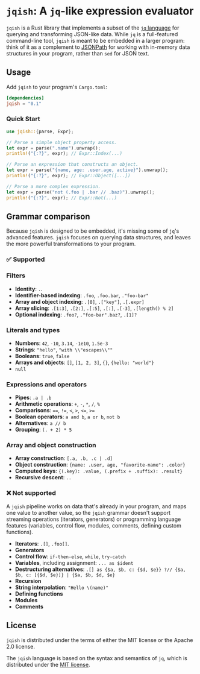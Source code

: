 # `jqish`: A `jq`-like expression evaluator

`jqish` is a Rust library that implements a subset of the [`jq` language](https://jqlang.org/manual) for querying and transforming JSON-like data. While `jq` is a full-featured command-line tool, `jqish` is meant to be embedded in a larger program: think of it as a complement to [JSONPath](https://www.rfc-editor.org/rfc/rfc9535) for working with in-memory data structures in your program, rather than `sed` for JSON text.

## Usage

Add `jqish` to your program's `Cargo.toml`:

```toml
[dependencies]
jqish = "0.1"
```

### Quick Start

```rust
use jqish::{parse, Expr};

// Parse a simple object property access.
let expr = parse(".name").unwrap();
println!("{:?}", expr); // Expr::Index(...)

// Parse an expression that constructs an object.
let expr = parse("{name, age: .user.age, active}").unwrap();
println!("{:?}", expr); // Expr::Object([...])

// Parse a more complex expression.
let expr = parse("not (.foo | .bar // .baz)").unwrap();
println!("{:?}", expr); // Expr::Not(...)
```

## Grammar comparison

Because `jqish` is designed to be embedded, it's missing some of `jq`'s advanced features. `jqish` focuses on querying data structures, and leaves the more powerful transformations to your program.

### ✅ **Supported**

### Filters

* **Identity**: `.`.
* **Identifier-based indexing**: `.foo`, `.foo.bar`, `."foo-bar"`
* **Array and object indexing**: `.[0]`, `.["key"]`, `.[.expr]`
* **Array slicing**: `.[1:3]`, `.[2:]`, `.[:5]`, `.[:]`, `.[-3]`, `.[length() % 2]`
* **Optional indexing**: `.foo?`, `."foo-bar".baz?`, `.[1]?`

### Literals and types

* **Numbers**: `42`, `-10`, `3.14`, `-1e10`, `1.5e-3`
* **Strings**: `"hello"`, `"with \\"escapes\\""`
* **Booleans**: `true`, `false`
* **Arrays and objects**: `[]`, `[1, 2, 3]`, `{}`, `{hello: "world"}`
* `null`

### Expressions and operators

* **Pipes**: `.a | .b`
* **Arithmetic operations**: `+`, `-`, `*`, `/`, `%`
* **Comparisons**: `==`, `!=`, `<`, `>`, `<=`, `>=`
* **Boolean operators**: `a and b`, `a or b`, `not b`
* **Alternatives**: `a // b`
* **Grouping**: `(. + 2) * 5`

### Array and object construction

* **Array construction**: `[.a, .b, .c | .d]`
* **Object construction**: `{name: .user, age, "favorite-name": .color}`
* **Computed keys**: `{(.key): .value, (.prefix + .suffix): .result}`
* **Recursive descent**: `..`

### ❌ **Not supported**

A `jqish` pipeline works on data that's already in your program, and maps one value to another value, so the `jqish` grammar doesn't support streaming operations (iterators, generators) or programming language features (variables, control flow, modules, comments, defining custom functions).

* **Iterators**: `.[]`, `.foo[]`.
* **Generators**
* **Control flow**: `if-then-else`, `while`, `try-catch`
* **Variables**, including assignment: `... as $ident`
* **Destructuring alternatives**: `.[] as {$a, $b, c: {$d, $e}} ?// {$a, $b, c: [{$d, $e}]} | {$a, $b, $d, $e}`
* **Recursion**
* **String interpolation**: `"Hello \(name)"`
* **Defining functions**
* **Modules**
* **Comments**

## License

`jqish` is distributed under the terms of either the MIT license or the Apache 2.0 license.

The `jqish` language is based on the syntax and semantics of `jq`, which is distributed under the [MIT license](https://github.com/jqlang/jq/blob/master/COPYING).
